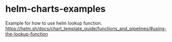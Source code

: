 # helm-charts-examples
Example for how to use helm lookup function.
https://helm.sh/docs/chart_template_guide/functions_and_pipelines/#using-the-lookup-function
